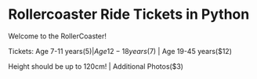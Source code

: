 # Rollercoaster Ride Tickets in Python
  Welcome to the RollerCoaster!
  
  Tickets: Age 7-11 years($5) | Age 12-18 years($7) | Age 19-45 years($12) 
  
  Height should be up to 120cm! | Additional Photos($3)